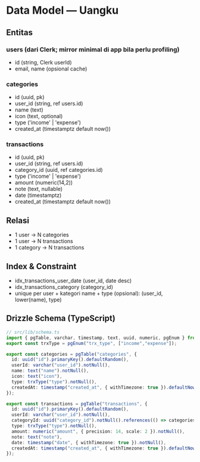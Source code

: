 # Data Model — Uangku

## Entitas
### users (dari Clerk; mirror minimal di app bila perlu profiling)
- id (string, Clerk userId)
- email, name (opsional cache)

### categories
- id (uuid, pk)
- user_id (string, ref users.id)
- name (text)
- icon (text, optional)
- type ('income' | 'expense')
- created_at (timestamptz default now())

### transactions
- id (uuid, pk)
- user_id (string, ref users.id)
- category_id (uuid, ref categories.id)
- type ('income' | 'expense')
- amount (numeric(14,2))
- note (text, nullable)
- date (timestamptz)
- created_at (timestamptz default now())

## Relasi
- 1 user → N categories
- 1 user → N transactions
- 1 category → N transactions

## Index & Constraint
- idx_transactions_user_date (user_id, date desc)
- idx_transactions_category (category_id)
- unique per user + kategori name + type (opsional): (user_id, lower(name), type)

## Drizzle Schema (TypeScript)
```ts
// src/lib/schema.ts
import { pgTable, varchar, timestamp, text, uuid, numeric, pgEnum } from "drizzle-orm/pg-core";
export const trxType = pgEnum("trx_type", ["income","expense"]);

export const categories = pgTable("categories", {
  id: uuid("id").primaryKey().defaultRandom(),
  userId: varchar("user_id").notNull(),
  name: text("name").notNull(),
  icon: text("icon"),
  type: trxType("type").notNull(),
  createdAt: timestamp("created_at", { withTimezone: true }).defaultNow(),
});

export const transactions = pgTable("transactions", {
  id: uuid("id").primaryKey().defaultRandom(),
  userId: varchar("user_id").notNull(),
  categoryId: uuid("category_id").notNull().references(() => categories.id, { onDelete: "cascade" }),
  type: trxType("type").notNull(),
  amount: numeric("amount", { precision: 14, scale: 2 }).notNull(),
  note: text("note"),
  date: timestamp("date", { withTimezone: true }).notNull(),
  createdAt: timestamp("created_at", { withTimezone: true }).defaultNow(),
});
